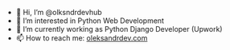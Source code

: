 - 👋 Hi, I’m @olksndrdevhub
- 👀 I’m interested in Python Web Development
- 🌱 I’m currently working as Python Django Developer (Upwork)
- 📫 How to reach me: [oleksandrdev.com](https://oleksandrdev.com/)

<!---
olksndrdevhub/olksndrdevhub is a ✨ special ✨ repository because its `README.md` (this file) appears on your GitHub profile.
You can click the Preview link to take a look at your changes.
--->
